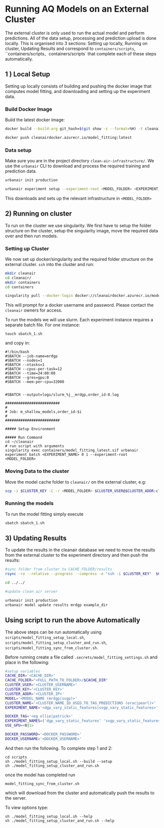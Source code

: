# Running AQ Models on an External Cluster



The external cluster is only used to run the actual model and perform predictions. All of the data setup, processing and prediction upload is done locally.  This is organised into 3 sections: Setting up locally, Running on cluster, Updating Results and correspond to `containers/scripts`, ``containers/scripts`, `containers/scripts` that complete each of these steps automatically. 



## 1 ) Local Setup

Setting up locally consists of building and pushing the docker image that computes model fitting, and downloading and setting up the experiment data.

### Build Docker Image

Build the latest docker image:

```bash
docker build --build-arg git_hash=$(git show -s --format=%H) -t cleanairdocker.azurecr.io/mf -f containers/dockerfiles/model_fitting.Dockerfile containers

docker push cleanairdocker.azurecr.io/model_fitting:latest
```

### Data setup

Make sure you are in the project directory `clean-air-infrastructure/`. We use the `urbanair` CLI to download and process the required training and prediction data. 

```bash
urbanair init production

urbanair experiment setup --experiment-root <MODEL_FOLDER> <EXPERIMENT_NAME>
```

This downloads and sets up the relevant infrastructure in `<MODEL_FOLDER>`

## 2) Running on cluster

To run on the cluster we use singularity. We first have to setup the folder structure on the cluster, setup the singularity image, move the required data over and then run models.

### Setting up Cluster

We now set up docker/singularity and the required folder structure on the external cluster. `ssh` into the cluster and run:

```bash
mkdir cleanair
cd cleanair/
mkdir containers
cd containers

singularity pull --docker-login docker://cleanairdocker.azurecr.io/model_fitting:latest
```

This will prompt for a docker username and password. Please contact the `cleanair` owners for access. 

To run the models we will use slurm. Each experiment instance requires a separate batch file. For one instance:

```
touch sbatch_1.sh
```

and copy in:

```
#!/bin/bash
#SBATCH --job-name=mrdgp
#SBATCH --nodes=1
#SBATCH --ntasks=1
#SBATCH --cpus-per-task=12
#SBATCH --time=24:00:00
#SBATCH --gres=gpu:0
#SBATCH --mem-per-cpu=32000


#SBATCH --output=logs/slurm_%j__mrdgp,order_id-0.log

#########################
#
# Job: m_shallow_models,order_id-$i
#
#########################

##### Setup Environment

##### Run Command
cd ~/cleanair
# run script with arguments
singularity exec containers/model_fitting_latest.sif urbanair experiment batch <EXPERIMENT_NAME> 0 1 --experiment-root <MODEL_FOLDER>
```

### Moving Data to the cluster

Move the model cache folder to `cleanair/` on the external cluster, e.g:

```bash
scp -i $CLUSTER_KEY -C -r <MODEL_FOLDER> $CLUSTER_USER@$CLUSTER_ADDR:cleanair/
```

### Running the models

To run the model fitting simply execute

```bash
sbatch sbatch_1.sh
```

## 3) Updating Results

To update the results in the cleanair database we need to move the results from the external cluster to the experiment directory and then push the results:

```bash
#sync folder from cluster to CACHE_FOLDER/results
rsync -ra --relative --progress --compress -e "ssh -i $CLUSTER_KEY"  $CLUSTER_USER@$CLUSTER_ADDR:cleanair/<MODEL_DIR> <MODEL_DIR>

cd ../../

#update clean air server

urbanair init production
urbanair model update results mrdgp example_dir
```



## Using script to run the above Automatically

The above steps can be run automatically using `scripts/model_fitting_setup_local.sh`,  `scripts/model_fitting_setup_cluster_and_run.sh`, `scripts/model_fitting_sync_from_cluster.sh`.

Before running create a file called `.secrets/model_fitting_settings.sh` and place in the following:

```bash
#setup variables
CACHE_DIR='<CACHE_DIR>'
CACHE_FOLDER="<FULL_PATH_TO_FOLDER>/$CACHE_DIR"
CLUSTER_USER='<CLUSTER_USERNAME>'
CLUSTER_KEY='<CLUSTER_KEY>'
CLUSTER_ADDR='<CLUSTER_IP>'
MODEL='<MODEL_NAME (mrdgp|svgp)>'
CLUSTER_NAME='<CLUSTER_NAME_ID_USED_TO_TAG_PREDICTIONS (orac|pearl)>'
EXPERIMENT_NAME='<dgp_vary_static_features|svgp_vary_static_features>'

DOCKER_TAG='<eg ollie|patrick>'
EXPERIMENT_NAMES=('dgp_vary_static_features' 'svgp_vary_static_features')
USE_GPU=<0|1>

DOCKER_PASSWORD='<DOCKER_PASSWORD>'
DOCKER_USERNAME='<DOCKER_USERNAME>'
```

And then run the following. To complete step 1 and 2:

```
cd scripts
sh ./model_fitting_setup_local.sh --build --setup
sh ./model_fitting_setup_cluster_and_run.sh
```

once the model has completed run

```
model_fitting_sync_from_cluster.sh
```

which will download from the cluster and automatically push the results to the server.



To view options type:

```
sh ./model_fitting_setup_local.sh --help
sh ./model_fitting_setup_cluster_and_run.sh --help
```